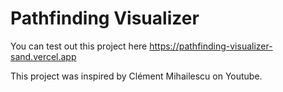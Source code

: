 # Pathfinding Visualizer

You can test out this project here https://pathfinding-visualizer-sand.vercel.app

This project was inspired by Clément Mihailescu on Youtube.
